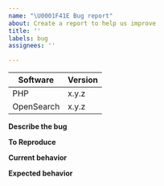 ```yaml
---
name: "\U0001F41E Bug report"
about: Create a report to help us improve
title: ''
labels: bug
assignees: ''

---
```


<!-- 
- Please do not report a bug if you are using PHP or OpenSearch versions, which are not compatible.
- Please fill in this template in order to help us to understand and reproduce the issue.
- Please do not post code as a screenshot, post it as text instead (using proper Markdown).
-->

| Software        | Version
| ------------- | ---------------
| PHP                | x.y.z
| OpenSearch | x.y.z

**Describe the bug**
<!-- A clear and concise description of what the bug is. -->

**To Reproduce**
<!-- Steps to reproduce the behavior. -->

**Current behavior**
<!-- A clear and concise description of what is currently happening. -->

**Expected behavior**
<!-- A clear and concise description of what you expect to happen. -->
